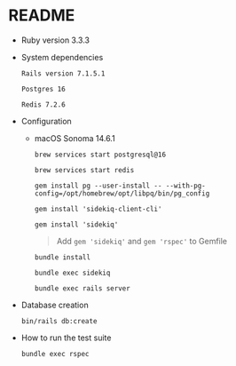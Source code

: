 # README

- Ruby version 3.3.3

- System dependencies
  
  `Rails version 7.1.5.1`
  
  `Postgres 16`
  
  `Redis 7.2.6`

- Configuration

  - macOS Sonoma 14.6.1
 
    `brew services start postgresql@16`
    
    `brew services start redis`

    `gem install pg --user-install -- --with-pg-config=/opt/homebrew/opt/libpq/bin/pg_config`
    
    `gem install 'sidekiq-client-cli'`
    
    `gem install 'sidekiq'`

    > Add `gem 'sidekiq'` and `gem 'rspec'` to Gemfile

    `bundle install`
    
    `bundle exec sidekiq`
    
    `bundle exec rails server`

- Database creation
  
  `bin/rails db:create`

- How to run the test suite
  
  `bundle exec rspec`
